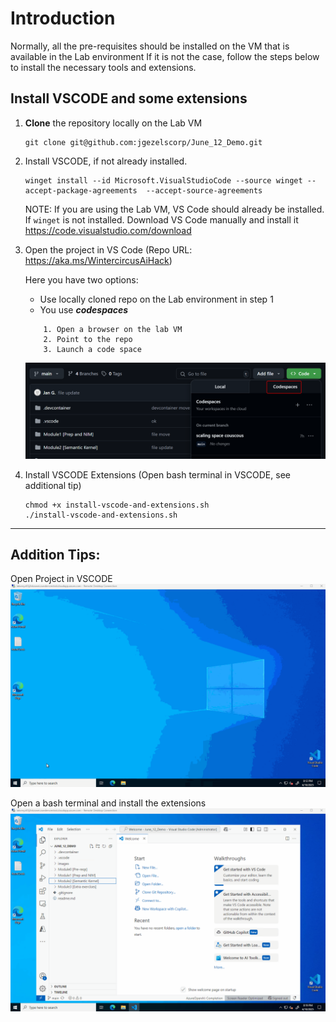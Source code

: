 # Introduction

Normally, all the pre-requisites should be installed on the VM that is available in the Lab environment
If it is not the case, follow the steps below to install the necessary tools and extensions. 

## Install VSCODE and some extensions

1. **Clone** the repository locally on the Lab VM
    ```
    git clone git@github.com:jgezelscorp/June_12_Demo.git
    ```
    
2. Install VSCODE, if not already installed.
    ```
    winget install --id Microsoft.VisualStudioCode --source winget --accept-package-agreements  --accept-source-agreements
    ```
   NOTE: If you are using the Lab VM, VS Code should already be installed. 
   If `winget` is not installed. Download VS Code manually and install it https://code.visualstudio.com/download


3. Open the project in VS Code (Repo URL: https://aka.ms/WintercircusAiHack)

    Here you have two options:

    * Use locally cloned repo on the Lab environment in step 1
    * You use ***codespaces***
    ```
        1. Open a browser on the lab VM
        2. Point to the repo
        3. Launch a code space
    ```
    ![](./../images/codespaces.png)

    
4. Install VSCODE Extensions (Open bash terminal in VSCODE, see additional tip)

    ```
    chmod +x install-vscode-and-extensions.sh
    ./install-vscode-and-extensions.sh
    ```
---

## Addition Tips:
Open Project in VSCODE
![open_project_vs_code.gif](../images/open_project_vs_code.gif)


Open a bash terminal and install the extensions
![open_terminal_install_extensions.gif](../images/open_terminal_install_extensions.gif)